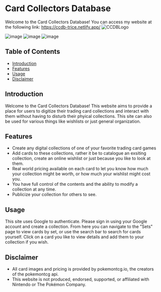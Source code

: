 # Card Collectors Database

Welcome to the Card Collectors Database! You can access my website at the following link: https://ccdb-trice.netlify.app/
![CCDBLogo](https://github.com/trice7/Card-Collector-Database/assets/124416375/a48fd88b-c4c4-429b-8311-e7f2e4aa2462)

![image](https://github.com/trice7/Card-Collector-Database/assets/124416375/f926b5d8-43aa-4a2f-bb41-7cfeec7621c4)
![image](https://github.com/trice7/Card-Collector-Database/assets/124416375/b1d7da8a-0328-41f4-b20e-e406fa203405)
![image](https://github.com/trice7/Card-Collector-Database/assets/124416375/7fcd9b22-bc54-4a55-9e08-3da820727cd7)




## Table of Contents

- [Introduction](#introduction)
- [Features](#features)
- [Usage](#usage)
- [Disclaimer](#disclaimer)

## Introduction

Welcome to the Card Collectors Database! This website aims to provide a place for users to digitize their trading card collections and interact with them without having to disturb their phyical collections. This site can also be used for various things like wishlists or just general organization.

## Features

- Create any digital collections of one of your favorite trading card games
- Add cards to these collections, rather it be to catalogue an exsiting collection, create an online wishlist or just because you like to look at them.
- Real world pricing available on each card to let you know how much your collection might be worth, or how much your wishlist might cost you.
- You have full control of the contents and the ability to modify a collection at any time.
- Publicize your collection for others to see.

## Usage

This site uses Google to authenticate. Please sign in using your Google account and create a collection. From here you can navigate to the "Sets" page to view cards by set, or use the search bar to search for cards yourself. Click on a card you like to view details and add them to your collection if you wish.

## Disclaimer

- All card images and pricing is provided by pokemontcg.io, the creators of the pokemontcg api.
- This website is not produced, endorsed, supported, or affiliated with Nintendo or The Pokémon Company.
